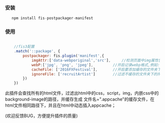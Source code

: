 ### 安装

```javascript
   npm install fis-postpackager-manifest
```

### 使用

```javascript
       
    //fis3配置
    .match('::package', {
        postpackager: fis.plugin('manifest',{
            imgAttr:['data-webporiginal','src'],	 //检测页面中img属性包括图片地址，默认src
            webP:['jpg', 'png', 'jpeg'],         //开启记录webp格式,例如:***.png ***.png.webp, 参数为数组开启支持的类型，如果为true所有图片格式都打开，默认为false 
            cacheFile: ['2016FXFestival'],       //开启要添加缓存的文件夹下的文件，或指定文件	默认全局缓存
            ignoreFile: ['recruitArtist']        //过滤不缓存的文件夹下的所有文件，或指定文件 注:cacheFile开启后，ignoreFile不建议开启
        })
    })

```

此插件会查找所有的html文件，过滤出html中的css，script，img，内嵌css中的background-image的路径，并缓存生成 文件名+".appcache"的缓存文件，在html文件相同路径下，并且在html中动态插入appcache；

(欢迎反馈BUG，方便提升插件的质量)

